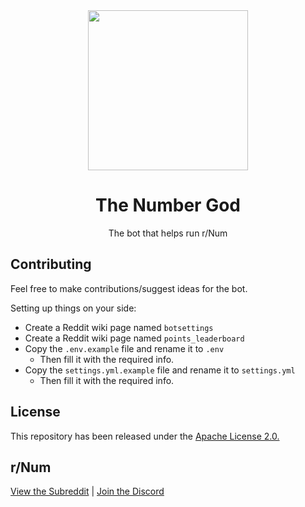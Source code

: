 <div align="center">
  <img width="256" src="https://i.imgur.com/7PTsMxe.png">
  <h1>The Number God</h1>
  <p>The bot that helps run r/Num</p>
</div>

## Contributing
Feel free to make contributions/suggest ideas for the bot.

Setting up things on your side:

* Create a Reddit wiki page named ``botsettings``
* Create a Reddit wiki page named ``points_leaderboard``
* Copy the ``.env.example`` file and rename it to ``.env``
    * Then fill it with the required info.
* Copy the ``settings.yml.example`` file and rename it to ``settings.yml``
    * Then fill it with the required info.

## License
This repository has been released under the [Apache License 2.0.](https://github.com/OneUpPotato/TheNumberGod/blob/master/LICENSE)

## r/Num
[View the Subreddit](https://reddit.com/r/Num) | [Join the Discord](https://discord.gg/cSsaCSh)
